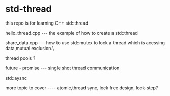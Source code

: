 # std-thread
this repo is for learning C++ std::thread

   hello_thread.cpp --- the example of how to create a std::thread

   share_data.cpp    --- how to use std::mutex to lock a thread which is acessing data,mutual exclusion.\

   thread pools ?
   
   future - promise --- single shot thread communication 

   std::aysnc
   
   more topic to cover ---- atomic,thread sync, lock free design, lock-step?




